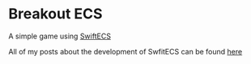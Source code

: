 # Breakout ECS

A simple game using [SwiftECS](https://github.com/njallain/SwiftECS)

All of my posts about the development of SwfitECS can be found [here](https://bluerope.org/ecs/)

